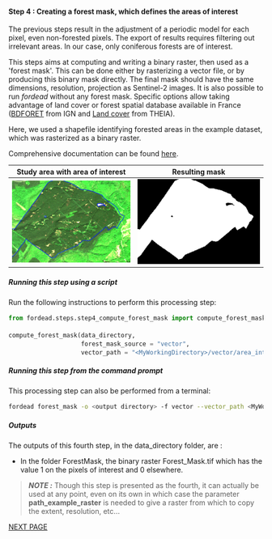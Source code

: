 #### Step 4 : Creating a forest mask, which defines the areas of interest

The previous steps result in the adjustment of a periodic model for each pixel, even non-forested pixels. 
The export of results requires filtering out irrelevant areas. 
In our case, only coniferous forests are of interest. 

This steps aims at computing and writing a binary raster, then used as a 'forest mask'. 
This can be done either by rasterizing a vector file, or by producing this binary mask directly. 
The final mask should have the same dimensions, resolution, projection as Sentinel-2 images. 
It is also possible to run _fordead_ without any forest mask. 
Specific options allow taking advantage of land cover or forest spatial database available in France ([BDFORET](https://inventaire-forestier.ign.fr/spip.php?article646) from IGN and [Land cover](https://www.theia-land.fr/en/ceslist/land-cover-sec/) from THEIA).

Here, we used a shapefile identifying forested areas in the example dataset, which was rasterized as a binary raster.

Comprehensive documentation can be found [here](https://fordead.gitlab.io/fordead_package/docs/user_guides/english/04_compute_forest_mask/).

Study area with area of interest             |  Resulting mask
:-------------------------:|:-------------------------:
![study_area_interest](Figures/study_area_interest.png "study_area_interest")  |  ![forest_mask](Figures/forest_mask.png "forest_mask")

##### Running this step using a script

Run the following instructions to perform this processing step:

```python
from fordead.steps.step4_compute_forest_mask import compute_forest_mask

compute_forest_mask(data_directory, 
                    forest_mask_source = "vector", 
                    vector_path = "<MyWorkingDirectory>/vector/area_interest.shp")
```

##### Running this step from the command prompt

This processing step can also be performed from a terminal:

```bash
fordead forest_mask -o <output directory> -f vector --vector_path <MyWorkingDirectory>/vector/area_interest.shp
```
##### Outputs

The outputs of this fourth step, in the data_directory folder, are :
- In the folder ForestMask, the binary raster Forest_Mask.tif which has the value 1 on the pixels of interest and 0 elsewhere.

> **_NOTE :_** Though this step is presented as the fourth, it can actually be used at any point, even on its own in which case the parameter **path_example_raster** is needed to give a raster from which to copy the extent, resolution, etc...

[NEXT PAGE](https://fordead.gitlab.io/fordead_package/docs/Tutorial/05_export_results)
